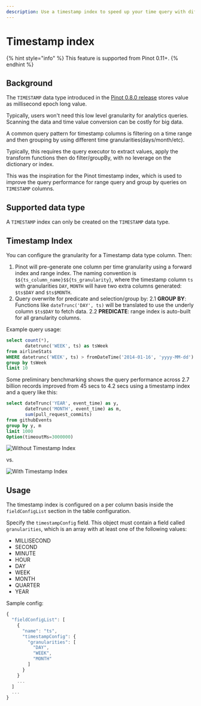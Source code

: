 ```yaml
---
description: Use a timestamp index to speed up your time query with different granularities
---
```


# Timestamp index

{% hint style="info" %}
This feature is supported from Pinot 0.11+.
{% endhint %}

## Background

The `TIMESTAMP` data type introduced in the [Pinot 0.8.0 release](../releases/0.8.0.md) stores value as millisecond epoch long value.

Typically, users won't need this low level granularity for analytics queries. Scanning the data and time value conversion can be costly for big data.

A common query pattern for timestamp columns is filtering on a time range and then grouping by using different time granularities(days/month/etc).

Typically, this requires the query executor to extract values, apply the transform functions then do filter/groupBy, with no leverage on the dictionary or index.

This was the inspiration for the Pinot timestamp index, which is used to improve the query performance for range query and group by queries on `TIMESTAMP` columns.

## Supported data type

A `TIMESTAMP` index can only be created on the `TIMESTAMP` data type.

## Timestamp Index

You can configure the granularity for a Timestamp data type column. Then:

1. Pinot will pre-generate one column per time granularity using a forward index and range index. The naming convention is `$${ts_column_name}$${ts_granularity}`, where the timestamp column `ts` with granularities `DAY`, `MONTH` will have two extra columns generated: `$ts$DAY` and `$ts$MONTH`.
2. Query overwrite for predicate and selection/group by: 2.1 **GROUP BY**: Functions like `dateTrunc('DAY', ts)` will be translated to use the underly column `$ts$DAY` to fetch data. 2.2 **PREDICATE**: range index is auto-built for all granularity columns.

Example query usage:

```sql
select count(*), 
       datetrunc('WEEK', ts) as tsWeek 
from airlineStats 
WHERE datetrunc('WEEK', ts) > fromDateTime('2014-01-16', 'yyyy-MM-dd') 
group by tsWeek
limit 10
```

Some preliminary benchmarking shows the query performance across 2.7 billion records improved from 45 secs to 4.2 secs using a timestamp index and a query like this:

```sql
select dateTrunc('YEAR', event_time) as y, 
       dateTrunc('MONTH', event_time) as m,  
       sum(pull_request_commits) 
from githubEvents 
group by y, m
limit 1000
Option(timeoutMs=3000000)
```

![Without Timestamp Index](https://user-images.githubusercontent.com/1202120/160910329-0d9ca637-dc95-4137-8c79-2f66cc8fbabf.png)

vs.

![With Timestamp Index](https://user-images.githubusercontent.com/1202120/160910364-48424875-1967-42d3-9a76-bdf1ee81a4ca.png)

## Usage

The timestamp index is configured on a per column basis inside the `fieldConfigList` section in the table configuration.

Specify the `timestampConfig` field. This object must contain a field called `granularities`, which is an array with at least one of the following values:

* MILLISECOND
* SECOND
* MINUTE
* HOUR
* DAY
* WEEK
* MONTH
* QUARTER
* YEAR

Sample config:

```js
{
  "fieldConfigList": [
    {
      "name": "ts",
      "timestampConfig": {
        "granularities": [
          "DAY",
          "WEEK",
          "MONTH"
        ]
      }
    }
    ...
  ]
  ...
}
```
